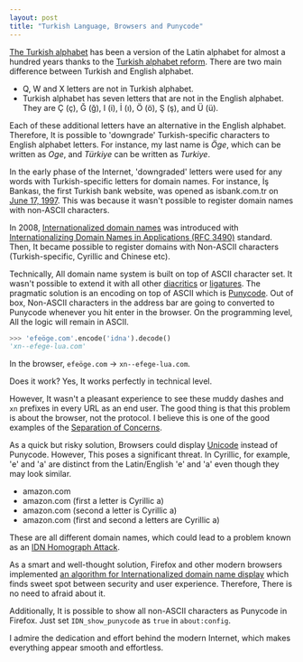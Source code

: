 ```yaml
---
layout: post
title: "Turkish Language, Browsers and Punycode"
---
```


[The Turkish alphabet](https://wikipedia.org/wiki/Turkish_alphabet) has been a version of the Latin alphabet for almost a hundred years thanks to the [Turkish alphabet reform](https://en.wikipedia.org/wiki/Turkish_alphabet_reform). There are two main difference between Turkish and English alphabet.

- Q, W and X letters are not in Turkish alphabet.
- Turkish alphabet has seven letters that are not in the English alphabet. They are Ç (ç), Ğ (ğ), I (i), İ (ı), Ö (ö), Ş (ş), and Ü (ü).

Each of these additional letters have an alternative in the English alphabet. Therefore, It is possible to 'downgrade' Turkish-specific characters to English alphabet letters. For instance, my last name is *Öge*, which can be written as *Oge*, and *Türkiye* can be written as *Turkiye*.

In the early phase of the Internet, 'downgraded' letters were used for any words with Turkish-specific letters for domain names. For instance, İş Bankası, the first Turkish bank website, was opened as isbank.com.tr on [June 17, 1997](https://web.archive.org/web/19980119102706/http://www.isbank.com.tr/). This was because it wasn't possible to register domain names with non-ASCII characters.

In 2008, [Internationalized domain names](https://en.wikipedia.org/wiki/Internationalized_domain_name) was introduced with [Internationalizing Domain Names in Applications (RFC 3490)](https://datatracker.ietf.org/doc/html/rfc3490.html) standard. Then, It became possible to register domains with Non-ASCII characters (Turkish-specific, Cyrillic and Chinese etc).

Technically, All domain name system is built on top of ASCII character set. It wasn't possible to extend it with all other [diacritics](https://en.wikipedia.org/wiki/Diacritic) or [ligatures](https://en.wikipedia.org/wiki/Ligature_(writing)). The pragmatic solution is an encoding on top of ASCII which is [Punycode](https://en.wikipedia.org/wiki/Punycode). Out of box, Non-ASCII characters in the address bar are going to converted to Punycode whenever you hit enter in the browser. On the programming level, All the logic will remain in ASCII.

```python
>>> 'efeöge.com'.encode('idna').decode()
'xn--efege-lua.com'
```

In the browser, `efeöge.com` -> `xn--efege-lua.com`.

Does it work? Yes, It works perfectly in technical level.

However, It wasn't a pleasant experience to see these muddy dashes and ``xn`` prefixes in every URL as an end user. The good thing is that this problem is about the browser, not the protocol. I believe this is one of the good examples of the [Separation of Concerns](https://en.wikipedia.org/wiki/Separation_of_concerns).

As a quick but risky solution, Browsers could display [Unicode](https://en.wikipedia.org/wiki/List_of_Unicode_characters) instead of Punycode. However, This poses a significant threat. In Cyrillic, for example, 'е' and 'а' are distinct from the Latin/English 'e' and 'a' even though they may look similar.
 
- amazon.com
- аmazon.com (first a letter is Cyrillic a)
- amаzon.com (second a letter is Cyrillic a)
- аmаzon.com (first and second a letters are Cyrillic a)

These are all different domain names, which could lead to a problem known as an [IDN Homograph Attack](https://en.wikipedia.org/wiki/IDN_homograph_attack).

As a smart and well-thought solution, Firefox and other modern browsers implemented [an algorithm for Internationalized domain name display](https://wiki.mozilla.org/IDN_Display_Algorithm#Algorithm) which finds sweet spot between security and user experience. Therefore, There is no need to afraid about it.

Additionally, It is possible to show all non-ASCII characters as Punycode in Firefox. Just set `IDN_show_punycode` as `true` in `about:config`.

I admire the dedication and effort behind the modern Internet, which makes everything appear smooth and effortless.
